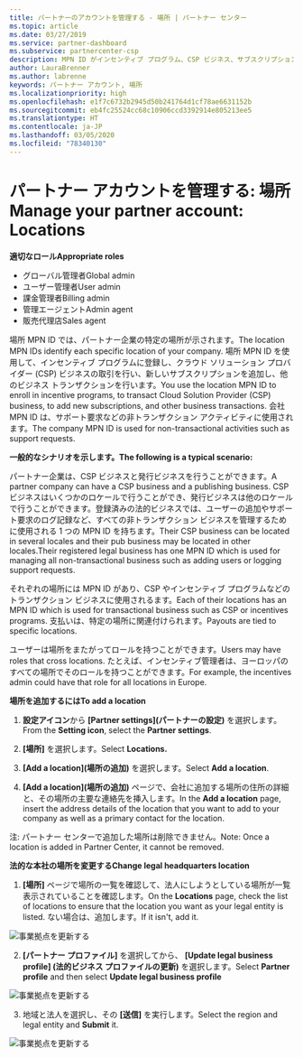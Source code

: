 ```yaml
---
title: パートナーのアカウントを管理する - 場所 | パートナー センター
ms.topic: article
ms.date: 03/27/2019
ms.service: partner-dashboard
ms.subservice: partnercenter-csp
description: MPN ID がインセンティブ プログラム、CSP ビジネス、サブスクリプションなどのトランザクションで使用される方法について説明します。
author: LauraBrenner
ms.author: labrenne
keywords: パートナー アカウント, 場所
ms.localizationpriority: high
ms.openlocfilehash: e1f7c6732b2945d50b241764d1cf78ae6631152b
ms.sourcegitcommit: eb4fc25524cc68c10906ccd3392914e805213ee5
ms.translationtype: HT
ms.contentlocale: ja-JP
ms.lasthandoff: 03/05/2020
ms.locfileid: "78340130"
---
```

# <a name="manage-your-partner-account-locations"></a><span data-ttu-id="14490-104">パートナー アカウントを管理する: 場所</span><span class="sxs-lookup"><span data-stu-id="14490-104">Manage your partner account: Locations</span></span>

<span data-ttu-id="14490-105">**適切なロール**</span><span class="sxs-lookup"><span data-stu-id="14490-105">**Appropriate roles**</span></span>
-   <span data-ttu-id="14490-106">グローバル管理者</span><span class="sxs-lookup"><span data-stu-id="14490-106">Global admin</span></span>
-   <span data-ttu-id="14490-107">ユーザー管理者</span><span class="sxs-lookup"><span data-stu-id="14490-107">User admin</span></span>
-   <span data-ttu-id="14490-108">課金管理者</span><span class="sxs-lookup"><span data-stu-id="14490-108">Billing admin</span></span>
-   <span data-ttu-id="14490-109">管理エージェント</span><span class="sxs-lookup"><span data-stu-id="14490-109">Admin agent</span></span>
-   <span data-ttu-id="14490-110">販売代理店</span><span class="sxs-lookup"><span data-stu-id="14490-110">Sales agent</span></span>

<span data-ttu-id="14490-111">場所 MPN ID では、パートナー企業の特定の場所が示されます。</span><span class="sxs-lookup"><span data-stu-id="14490-111">The location MPN IDs identify each specific location of your company.</span></span> <span data-ttu-id="14490-112">場所 MPN ID を使用して、インセンティブ プログラムに登録し、クラウド ソリューション プロバイダー (CSP) ビジネスの取引を行い、新しいサブスクリプションを追加し、他のビジネス トランザクションを行います。</span><span class="sxs-lookup"><span data-stu-id="14490-112">You use the location MPN ID to enroll in incentive programs, to transact Cloud Solution Provider (CSP) business, to add new subscriptions, and other business transactions.</span></span> <span data-ttu-id="14490-113">会社 MPN ID は、サポート要求などの非トランザクション アクティビティに使用されます。</span><span class="sxs-lookup"><span data-stu-id="14490-113">The company MPN ID is used for non-transactional activities such as support requests.</span></span>

<span data-ttu-id="14490-114">**一般的なシナリオを示します。**</span><span class="sxs-lookup"><span data-stu-id="14490-114">**The following is a typical scenario:**</span></span> 

<span data-ttu-id="14490-115">パートナー企業は、CSP ビジネスと発行ビジネスを行うことができます。</span><span class="sxs-lookup"><span data-stu-id="14490-115">A partner company can have a CSP business and a publishing business.</span></span> <span data-ttu-id="14490-116">CSP ビジネスはいくつかのロケールで行うことができ、発行ビジネスは他のロケールで行うことができます。登録済みの法的ビジネスでは、ユーザーの追加やサポート要求のログ記録など、すべての非トランザクション ビジネスを管理するために使用される 1 つの MPN ID を持ちます。</span><span class="sxs-lookup"><span data-stu-id="14490-116">Their CSP business can be located in several locales and their pub business may be located in other locales.Their registered legal business has one MPN ID which is used for managing all non-transactional business such as adding users or logging support requests.</span></span> 

<span data-ttu-id="14490-117">それぞれの場所には MPN ID があり、CSP やインセンティブ プログラムなどのトランザクション ビジネスに使用されるます。</span><span class="sxs-lookup"><span data-stu-id="14490-117">Each of their locations has an MPN ID which is used for transactional business such as CSP or incentives programs.</span></span> <span data-ttu-id="14490-118">支払いは、特定の場所に関連付けられます。</span><span class="sxs-lookup"><span data-stu-id="14490-118">Payouts are tied to specific locations.</span></span>

<span data-ttu-id="14490-119">ユーザーは場所をまたがってロールを持つことができます。</span><span class="sxs-lookup"><span data-stu-id="14490-119">Users may have roles that cross locations.</span></span> <span data-ttu-id="14490-120">たとえば、インセンティブ管理者は、ヨーロッパのすべての場所でそのロールを持つことができます。</span><span class="sxs-lookup"><span data-stu-id="14490-120">For example, the incentives admin could have that role for all locations in Europe.</span></span>

<span data-ttu-id="14490-121">**場所を追加するには**</span><span class="sxs-lookup"><span data-stu-id="14490-121">**To add a location**</span></span>

1. <span data-ttu-id="14490-122">**設定アイコン**から **[Partner settings]\(パートナーの設定\)** を選択します。</span><span class="sxs-lookup"><span data-stu-id="14490-122">From the **Setting icon**, select the **Partner settings**.</span></span> 

2. <span data-ttu-id="14490-123">**[場所]** を選択します。</span><span class="sxs-lookup"><span data-stu-id="14490-123">Select **Locations.**</span></span>

3. <span data-ttu-id="14490-124">**[Add a location]\(場所の追加\)** を選択します。</span><span class="sxs-lookup"><span data-stu-id="14490-124">Select **Add a location**.</span></span>  

4. <span data-ttu-id="14490-125">**[Add a location]\(場所の追加\)** ページで、会社に追加する場所の住所の詳細と、その場所の主要な連絡先を挿入します。</span><span class="sxs-lookup"><span data-stu-id="14490-125">In the **Add a location** page, insert the address details of the location that you want to add to your company as well as a primary contact for the location.</span></span>

<span data-ttu-id="14490-126">注: パートナー センターで追加した場所は削除できません。</span><span class="sxs-lookup"><span data-stu-id="14490-126">Note: Once a location is added in Partner Center, it cannot be removed.</span></span>

<span data-ttu-id="14490-127">**法的な本社の場所を変更する**</span><span class="sxs-lookup"><span data-stu-id="14490-127">**Change legal headquarters location**</span></span>

1. <span data-ttu-id="14490-128">**[場所]** ページで場所の一覧を確認して、法人にしようとしている場所が一覧表示されていることを確認します。</span><span class="sxs-lookup"><span data-stu-id="14490-128">On the **Locations** page, check the list of locations to ensure that the location you want as your legal entity is listed.</span></span> <span data-ttu-id="14490-129">ない場合は、追加します。</span><span class="sxs-lookup"><span data-stu-id="14490-129">If it isn't, add it.</span></span>

![事業拠点を更新する](images/updatepartnerprofile2.png)

2. <span data-ttu-id="14490-131">**[パートナー プロファイル]** を選択してから、 **[Update legal business profile] (法的ビジネス プロファイルの更新)** を選択します。</span><span class="sxs-lookup"><span data-stu-id="14490-131">Select **Partner profile** and then select **Update legal business profile**</span></span>

![事業拠点を更新する](images/updatepartnerprofile1.png)

3. <span data-ttu-id="14490-133">地域と法人を選択し、その **[送信]** を実行します。</span><span class="sxs-lookup"><span data-stu-id="14490-133">Select the region and legal entity and **Submit** it.</span></span>

![事業拠点を更新する](images/updatepartnerprofile3.png)

